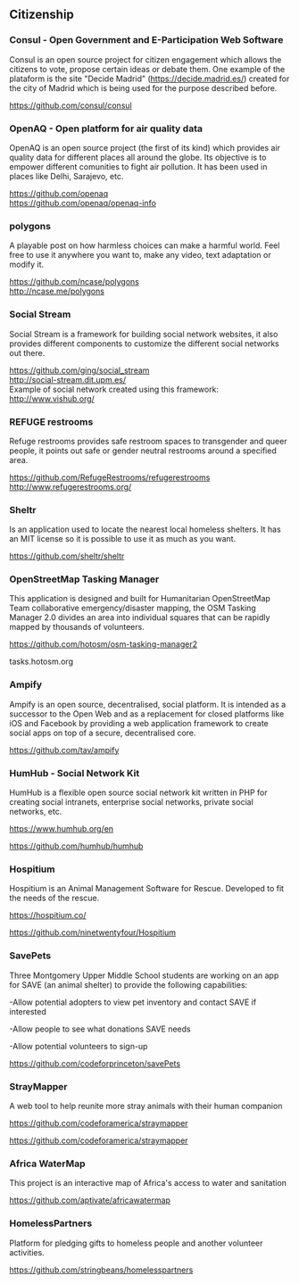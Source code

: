 
## Citizenship

### Consul - Open Government and E-Participation Web Software 

Consul is an open source project for citizen engagement which allows the citizens to 
vote, propose certain ideas or debate them. One example of the plataform is the site 
"Decide Madrid" (https://decide.madrid.es/) created for the city of Madrid which is being used 
for the purpose described before.

https://github.com/consul/consul

### OpenAQ - Open platform for air quality data

OpenAQ is an open source project (the first of its kind) which provides air quality data for different 
places all around the globe. Its objective is to empower different comunities to fight air pollution.
It has been used in places like Delhi, Sarajevo, etc. 

https://github.com/openaq  
https://github.com/openaq/openaq-info

### polygons

A playable post on how harmless choices can make a harmful world.
Feel free to use it anywhere you want to, make any video, text adaptation or modify it.

https://github.com/ncase/polygons   
http://ncase.me/polygons 

### Social Stream

Social Stream is a framework for building social network websites, it also provides different components to customize
the different social networks out there.

https://github.com/ging/social_stream  
http://social-stream.dit.upm.es/  
Example of social network created using this framework: http://www.vishub.org/  

### REFUGE restrooms

Refuge restrooms provides safe restroom spaces to transgender and queer people, it points out safe or gender neutral
restrooms around a specified area.

https://github.com/RefugeRestrooms/refugerestrooms  
http://www.refugerestrooms.org/      
     
### Sheltr

Is an application used to locate the nearest local homeless shelters. It has an MIT license so it is possible to use
it as much as you want.

https://github.com/sheltr/sheltr   


### OpenStreetMap Tasking Manager

This application is designed and built for Humanitarian OpenStreetMap Team collaborative emergency/disaster mapping, the OSM Tasking Manager 2.0 divides an area into individual squares that can be rapidly mapped by thousands of volunteers. 

https://github.com/hotosm/osm-tasking-manager2

tasks.hotosm.org

### Ampify    
 
 
Ampify is an open source, decentralised, social platform. It is intended as a successor to the Open Web and as a replacement for closed platforms like iOS and Facebook by providing a web application framework to create social apps on top of a secure, decentralised core.    

https://github.com/tav/ampify      


### HumHub - Social Network Kit

HumHub is a flexible open source social network kit written in PHP for creating social intranets, enterprise social networks,
private social networks, etc.

https://www.humhub.org/en

https://github.com/humhub/humhub

### Hospitium

Hospitium is an Animal Management Software for Rescue. Developed to fit the needs of the rescue.

https://hospitium.co/

https://github.com/ninetwentyfour/Hospitium

### SavePets

Three Montgomery Upper Middle School students are working on an app for SAVE (an animal shelter) to provide the following capabilities:

-Allow potential adopters to view pet inventory and contact SAVE if interested

-Allow people to see what donations SAVE needs

-Allow potential volunteers to sign-up

https://github.com/codeforprinceton/savePets

### StrayMapper

A web tool to help reunite more stray animals with their human companion

https://github.com/codeforamerica/straymapper

https://github.com/codeforamerica/straymapper

### Africa WaterMap

This project is an interactive map of Africa's access to water and sanitation 

https://github.com/aptivate/africawatermap

### HomelessPartners

Platform for pledging gifts to homeless people and another volunteer activities.  

https://github.com/stringbeans/homelesspartners


